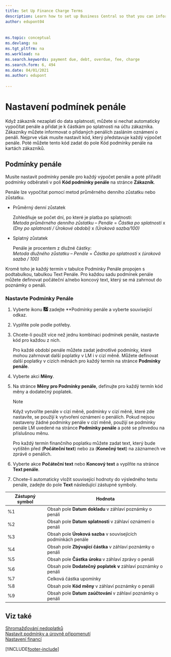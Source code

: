 ```yaml
---
title: Set Up Finance Charge Terms
description: Learn how to set up Business Central so that you can inform customers of added charges by sending finance charge memos.
author: edupont04


ms.topic: conceptual
ms.devlang: na
ms.tgt_pltfrm: na
ms.workload: na
ms.search.keywords: payment due, debt, overdue, fee, charge
ms.search.form: 6, 494
ms.date: 04/01/2021
ms.author: edupont

---
```

# Nastavení podmínek penále

Když zákazník nezaplatí do data splatnosti, můžete si nechat automaticky vypočítat penále a přidat je k částkám po splatnosti na účtu zákazníka. Zákazníky můžete informovat o přidaných penálích zasláním oznámení o penáli. Nejprve však musíte nastavit kód, který představuje každý výpočet penále. Poté můžete tento kód zadat do pole Kód podmínky penále na kartách zákazníků.

## Podmínky penále

Musíte nastavit podmínky penále pro každý výpočet penále a poté přiřadit podmínky odběrateli v poli **Kód podmínky penále** na stránce **Zákazník**.

Penále lze vypočítat pomocí metod průměrného denního zůstatku nebo zůstatku.

* Průměrný denní zůstatek

   Zohledňuje se počet dní, po které je platba po splatnosti:  
   *Metoda průměrného denního zůstatku* – *Penále* = *Částka po splatnosti* x *(Dny po splatnosti / Úrokové období)* x *(Úroková sazba/100)*

* Splatný zůstatek

   Penále je procentem z dlužné částky:  
   *Metoda dlužného zůstatku* – *Penále* = *Částka po splatnosti* x *(úroková sazba / 100)*

Kromě toho je každý termín v tabulce Podmínky Penále propojen s podtabulkou, tabulkou Text Penále. Pro každou sadu podmínek penále můžete definovat počáteční a/nebo koncový text, který se má zahrnout do poznámky o penáli.

### Nastavte Podmínky Penále

1. Vyberte ikonu ![Žárovky, která otevře funkci Řekněte mi](media/ui-search/search_small.png " Řekněte mi, co chcete dělat") zadejte **Podmínky penále<x5/> a vyberte související odkaz.
2. Vyplňte pole podle potřeby.
3. Chcete-li použít více než jednu kombinaci podmínek penále, nastavte kód pro každou z nich.

   Pro každé období penále můžete zadat jednotlivé podmínky, které mohou zahrnovat další poplatky v LM i v cizí měně. Můžete definovat další poplatky v cizích měnách pro každý termín na stránce **Podmínky penále**.
4. Vyberte akci **Měny**.
5. Na stránce **Měny pro Podmínky penále**, definujte pro každý termín kód měny a dodatečný poplatek.

   > [!NOTE]  
   > Když vytvoříte penále v cizí měně, podmínky v cizí měně, které zde nastavíte, se použijí k vytvoření oznámení o penálích. Pokud nejsou nastaveny žádné podmínky penále v cizí měně, použijí se podmínky penále LM uvedené na stránce **Podmínky penále** a poté se převedou na příslušnou měnu.

   Pro každý termín finančního poplatku můžete zadat text, který bude vytištěn před (**Počáteční text**) nebo za (**Konečný text**) na záznamech ve zprávě o penálích.
6. Vyberte akce **Počáteční text** nebo **Koncový text** a vyplňte na stránce **Text penále**.
7. Chcete-li automaticky vložit související hodnoty do výsledného textu penále, zadejte do pole **Text** následující zástupné symboly.

| Zástupný symbol | Hodnota |
|-----------------|-----------|  
| %1 | Obsah pole **Datum dokladu** v záhlaví poznámky o penáli |
| %2 | Obsah pole **Datum splatnosti** v záhlaví oznámení o penáli |
| %3 | Obsah pole **Úroková sazba** v souvisejících podmínkách penále |
| %4 | Obsah pole **Zbývající částka** v záhlaví poznámky o penáli |
| %5 | Obsah pole **Částka úroku** v záhlaví zprávy o penáli |
| %6 | Obsah pole **Dodatečný poplatek v** záhlaví poznámky o penáli |
| %7 | Celková částka upomínky |
| %8 | Obsah pole **Kód měny** v záhlaví poznámky o penáli |
| %9 | Obsah pole **Datum zaúčtování** v záhlaví poznámky o penáli |

## Viz také

[Shromažďování nedoplatků](receivables-collect-outstanding-balances.md)    
[Nastavit podmínky a úrovně připomenutí](finance-setup-reminders.md)    
[Nastavení financí](finance-setup-finance.md)  


[!INCLUDE[footer-include](includes/footer-banner.md)]